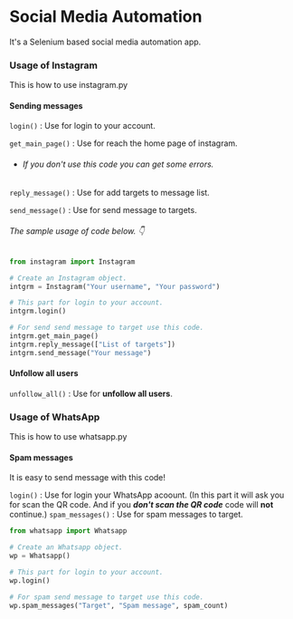 # Social Media Automation
It's a Selenium based social media automation app.

### Usage of Instagram

This is how to use instagram.py

#### Sending messages

`login()` : Use for login to your account.

`get_main_page()` : Use for reach the home page of instagram. 
- ###### If you don't use this code you can get some errors.


`reply_message()` : Use for add targets to message list.

`send_message()` : Use for send message to targets.

###### The sample usage of code below. :point_down:

```python
from instagram import Instagram

# Create an Instagram object.
intgrm = Instagram("Your username", "Your password")

# This part for login to your account.
intgrm.login() 

# For send send message to target use this code.
intgrm.get_main_page()
intgrm.reply_message(["List of targets"])
intgrm.send_message("Your message")
```

#### Unfollow all users

`unfollow_all()` : Use for  __unfollow all users__.

### Usage of WhatsApp

This is how to use whatsapp.py

#### Spam messages

It is easy to send message with this code!

`login()` : Use for login your WhatsApp acoount. (In this part it will ask you for scan the QR code. And if you ***don't scan the QR code*** code will **__not__** continue.)
`spam_messages()` : Use for spam messages to target.

```python
from whatsapp import Whatsapp

# Create an Whatsapp object.
wp = Whatsapp()

# This part for login to your account. 
wp.login()

# For spam send message to target use this code.
wp.spam_messages("Target", "Spam message", spam_count)
```
